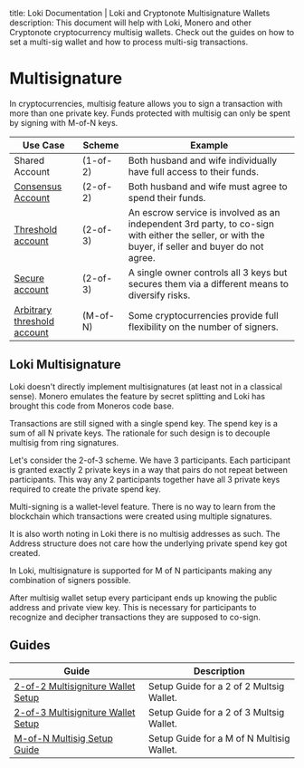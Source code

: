title: Loki Documentation | Loki and Cryptonote Multisignature Wallets
description: This document will help with Loki, Monero and other Cryptonote cryptocurrency multisig wallets. Check out the guides on how to set a multi-sig wallet and how to process multi-sig transactions.

# Multisignature
In cryptocurrencies, multisig feature allows you to sign a transaction with more than one private key. Funds protected with multisig can only be spent by signing with M-of-N keys.

| **Use Case**                                                           	| **Scheme**   	| **Example**                                                                                                                                            	|
|---------------------------------------------------------------------	|----------	|----------------------------------------------------------------------------------------------------------------------------------------------------	|
| Shared Account                                                      	| (1-of-2) 	| Both husband and wife individually have full access to their funds.                                                                                	|
| [Consensus Account](../Wallets/CliWallet/2of2Multisig.md)           	| (2-of-2) 	| Both husband and wife must agree to spend their funds.                                                                                             	|
| [Threshold account](../Wallets/CliWallet/2of3Multisig.md)           	| (2-of-3) 	| An escrow service is involved as an independent 3rd party, to co-sign with either the seller, or with the buyer, if seller and buyer do not agree. 	|
| [Secure account](../Wallets/CliWallet/2of3Multisig.md)              	| (2-of-3) 	| A single owner controls all 3 keys but secures them via a different means to diversify risks.                                                      	|
| [Arbitrary threshold account](../Wallets/CliWallet/MofNMultisig.md) 	| (M-of-N) 	| Some cryptocurrencies provide full flexibility on the number of signers.                                                                           	|

## Loki Multisignature

Loki doesn't directly implement multisignatures (at least not in a classical sense). Monero emulates the feature by secret splitting and Loki has brought this code from Moneros code base.

Transactions are still signed with a single spend key. The spend key is a sum of all N private keys. The rationale for such design is to decouple multisig from ring signatures.

Let's consider the 2-of-3 scheme. We have 3 participants. Each participant is granted exactly 2 private keys in a way that pairs do not repeat between participants. This way any 2 participants together have all 3 private keys required to create the private spend key.

Multi-signing is a wallet-level feature. There is no way to learn from the blockchain which transactions were created using multiple signatures.

It is also worth noting in Loki there is no multisig addresses as such. The Address structure does not care how the underlying private spend key got created.

In Loki, multisignature is supported for M of N participants making any combination of signers possible.

After multisig wallet setup every participant ends up knowing the public address and private view key. This is necessary for participants to recognize and decipher transactions they are supposed to co-sign.

## Guides

| Guide                                                                      	| Description                               	|
|----------------------------------------------------------------------------	|-------------------------------------------	|
| [2-of-2 Multisigniture Wallet Setup](../Wallets/CliWallet/2of2Multisig.md) 	| Setup Guide for a 2 of 2 Multsig Wallet.  	|
| [2-of-3 Multisigniture Wallet Setup](../Wallets/CliWallet/2of3Multisig.md) 	| Setup Guide for a 2 of 3 Multsig Wallet.  	|
| [M-of-N Multisig Setup Guide](../Wallets/CliWallet/MofNMultisig.md)        	| Setup Guide for a M of N Multisig Wallet. 	|